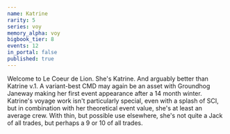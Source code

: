 ```yaml
---
name: Katrine
rarity: 5
series: voy
memory_alpha: voy
bigbook_tier: 8
events: 12
in_portal: false
published: true
---
```


Welcome to Le Coeur de Lion. She's Katrine. And arguably better than Katrine v.1. A variant-best CMD may again be an asset with Groundhog Janeway making her first event appearance after a 14 month winter. Katrine's voyage work isn't particularly special, even with a splash of SCI, but in combination with her theoretical event value, she's at least an average crew. With thin, but possible use elsewhere, she's not quite a Jack of all trades, but perhaps a 9 or 10 of all trades.
